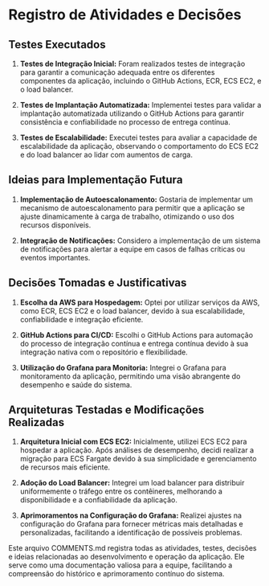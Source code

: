 # Registro de Atividades e Decisões

## Testes Executados

1. **Testes de Integração Inicial:** Foram realizados testes de integração para garantir a comunicação adequada entre os diferentes componentes da aplicação, incluindo o GitHub Actions, ECR, ECS EC2, e o load balancer.

2. **Testes de Implantação Automatizada:** Implementei testes para validar a implantação automatizada utilizando o GitHub Actions para garantir consistência e confiabilidade no processo de entrega contínua.

3. **Testes de Escalabilidade:** Executei testes para avaliar a capacidade de escalabilidade da aplicação, observando o comportamento do ECS EC2 e do load balancer ao lidar com aumentos de carga.

## Ideias para Implementação Futura

1. **Implementação de Autoescalonamento:** Gostaria de implementar um mecanismo de autoescalonamento para permitir que a aplicação se ajuste dinamicamente à carga de trabalho, otimizando o uso dos recursos disponíveis.

2. **Integração de Notificações:** Considero a implementação de um sistema de notificações para alertar a equipe em casos de falhas críticas ou eventos importantes.

## Decisões Tomadas e Justificativas

1. **Escolha da AWS para Hospedagem:** Optei por utilizar serviços da AWS, como ECR, ECS EC2 e o load balancer, devido à sua escalabilidade, confiabilidade e integração eficiente.

2. **GitHub Actions para CI/CD:** Escolhi o GitHub Actions para automação do processo de integração contínua e entrega contínua devido à sua integração nativa com o repositório e flexibilidade.

3. **Utilização do Grafana para Monitoria:** Integrei o Grafana para monitoramento da aplicação, permitindo uma visão abrangente do desempenho e saúde do sistema.

## Arquiteturas Testadas e Modificações Realizadas

1. **Arquitetura Inicial com ECS EC2:** Inicialmente, utilizei ECS EC2 para hospedar a aplicação. Após análises de desempenho, decidi realizar a migração para ECS Fargate devido à sua simplicidade e gerenciamento de recursos mais eficiente.

2. **Adoção do Load Balancer:** Integrei um load balancer para distribuir uniformemente o tráfego entre os contêineres, melhorando a disponibilidade e a confiabilidade da aplicação.

3. **Aprimoramentos na Configuração do Grafana:** Realizei ajustes na configuração do Grafana para fornecer métricas mais detalhadas e personalizadas, facilitando a identificação de possíveis problemas.

Este arquivo COMMENTS.md registra todas as atividades, testes, decisões e ideias relacionadas ao desenvolvimento e operação da aplicação. Ele serve como uma documentação valiosa para a equipe, facilitando a compreensão do histórico e aprimoramento contínuo do sistema.
